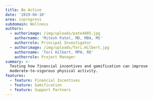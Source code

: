 ```yaml
---
title: Be Active
date: '2019-04-10'
area: inprogress
subdomain: Wellness
authors:
  - authorimage: /img/uploads/pate4085.jpg
    authorname: 'Mitesh Patel, MD, MBA, MS'
    authorrole: Principal Investigator
  - authorimage: /img/uploads/Tori.Hilbert.jpg
    authorname: 'Tori Hilbert, MPH, RD'
    authorrole: Project Manager
summary: >-
  Testing how financial incentives and gamification can improve
  moderate-to-vigorous physical activity. 
features:
  - feature: Financial Incentives
  - feature: Gamification
  - feature: Support Partners
---
```


